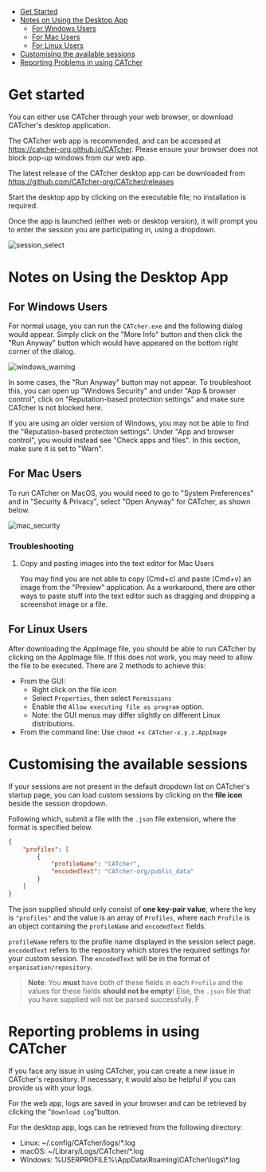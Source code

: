 - [Get Started](#get-started)
- [Notes on Using the Desktop App](#notes-on-using-the-desktop-app)
  - [For Windows Users](#for-windows-users)
  - [For Mac Users](#for-mac-users)
  - [For Linux Users](#for-linux-users)
- [Customising the available sessions](#customising-the-available-sessions)
- [Reporting Problems in using CATcher](#reporting-problems-in-using-catcher)


# Get started

You can either use CATcher through your web browser, or download CATcher's desktop application.

The CATcher web app is recommended, and can be
accessed at
https://catcher-org.github.io/CATcher. Please ensure your browser does not block pop-up windows from our web app.

The latest release of the CATcher desktop app can be downloaded from https://github.com/CATcher-org/CATcher/releases

Start the desktop app by clicking on the executable file; no installation is required.

Once the app is launched (either web or desktop version), it will prompt you to enter the session you are participating in, using a dropdown.

![session_select](https://imgur.com/nBOy7zH.png)

# Notes on Using the Desktop App
## For Windows Users
For normal usage, you can run the `CATcher.exe` and the following dialog would appear. Simply click on the "More Info" button and then click the "Run Anyway" button which would have appeared on the bottom right corner of the dialog. 

![windows_warning](https://imgur.com/4p0Yn7s.png)

In some cases, the "Run Anyway" button may not appear. To troubleshoot this, you can open up "Windows Security" and under "App & browser control", click on "Reputation-based protection settings" and make sure CATcher is not blocked here.

If you are using an older version of Windows, you may not be able to find the "Reputation-based protection settings". Under "App and browser control", you would instead see "Check apps and files". In this section, make sure it is set to "Warn".

## For Mac Users
To run CATcher on MacOS, you would need to go to "System Preferences" and in "Security & Privacy", select "Open Anyway" for CATcher, as shown below.

![mac_security](https://imgur.com/INX9Juq.png)

### Troubleshooting
1. Copy and pasting images into the text editor for Mac Users

    You may find you are not able to copy (Cmd+c) and paste (Cmd+v) an image from the "Preview" application. As a workaround, there are other ways to paste stuff into the text editor such as dragging and dropping a screenshot image or a file.

## For Linux Users
After downloading the AppImage file, you should be able to run CATcher by clicking on the
AppImage file.
If this does not work, you may need to allow the file to be executed.
There are 2 methods to achieve this:
- From the GUI:
  - Right click on the file icon
  - Select `Properties`, then select `Permissions`
  - Enable the `Allow executing file as program` option. 
  - Note: the GUI menus may differ slightly on different Linux distributions.
- From the command line: Use `chmod +x CATcher-x.y.z.AppImage`


# Customising the available sessions 

If your sessions are not present in the default dropdown list on CATcher's startup page, you can load custom sessions by clicking on the **file icon** beside the session dropdown. 

Following which, submit a file with the `.json` file extension, where the format is specified below.

```json
{
    "profiles": [
        {
            "profileName": "CATcher", 
            "encodedText": "CATcher-org/public_data"
        }
    ]
}
```

The json supplied should only consist of **one key-pair value**, where the key is `"profiles"` and the value is an array of `Profiles`, where each `Profile` is an object containing the `profileName` and `encodedText` fields. 

`profileName` refers to the profile name displayed in the session select page. `encodedText` refers to the repository which stores the required settings for your custom session. The `encodedText` will be in the format of `organisation/repository`.

> **Note**: You **must** have both of these fields in each `Profile` and the values for these fields **should not be empty**! Else, the `.json` file that you have supplied will not be parsed successfully. F 

# Reporting problems in using CATcher
If you face any issue in using CATcher, you can create a new issue in CATcher's repository. If necessary, it would also be helpful if you can provide us with your logs. 

For the web app, logs are saved in your browser and can be retrieved by clicking the "`Download Log`"button.

For the desktop app, logs can be retrieved from the following directory:
- Linux: ~/.config/CATcher/logs/*.log
- macOS: ~/Library/Logs/CATcher/*.log
- Windows: %USERPROFILE%\AppData\Roaming\CATcher\logs\\*.log
